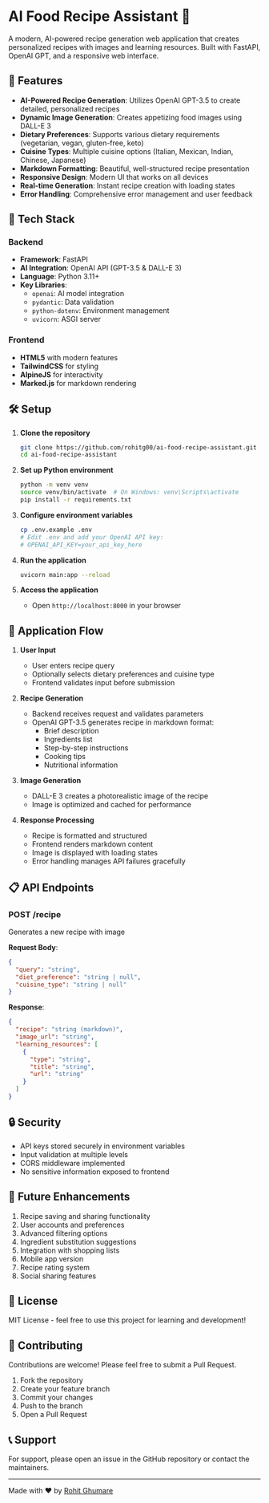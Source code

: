 # AI Food Recipe Assistant 🍳

A modern, AI-powered recipe generation web application that creates personalized recipes with images and learning resources. Built with FastAPI, OpenAI GPT, and a responsive web interface.

## 🌟 Features

- **AI-Powered Recipe Generation**: Utilizes OpenAI GPT-3.5 to create detailed, personalized recipes
- **Dynamic Image Generation**: Creates appetizing food images using DALL-E 3
- **Dietary Preferences**: Supports various dietary requirements (vegetarian, vegan, gluten-free, keto)
- **Cuisine Types**: Multiple cuisine options (Italian, Mexican, Indian, Chinese, Japanese)
- **Markdown Formatting**: Beautiful, well-structured recipe presentation
- **Responsive Design**: Modern UI that works on all devices
- **Real-time Generation**: Instant recipe creation with loading states
- **Error Handling**: Comprehensive error management and user feedback

## 🚀 Tech Stack

### Backend
- **Framework**: FastAPI
- **AI Integration**: OpenAI API (GPT-3.5 & DALL-E 3)
- **Language**: Python 3.11+
- **Key Libraries**:
  - `openai`: AI model integration
  - `pydantic`: Data validation
  - `python-dotenv`: Environment management
  - `uvicorn`: ASGI server

### Frontend
- **HTML5** with modern features
- **TailwindCSS** for styling
- **AlpineJS** for interactivity
- **Marked.js** for markdown rendering

## 🛠️ Setup

1. **Clone the repository**
   ```bash
   git clone https://github.com/rohitg00/ai-food-recipe-assistant.git
   cd ai-food-recipe-assistant
   ```

2. **Set up Python environment**
   ```bash
   python -m venv venv
   source venv/bin/activate  # On Windows: venv\Scripts\activate
   pip install -r requirements.txt
   ```

3. **Configure environment variables**
   ```bash
   cp .env.example .env
   # Edit .env and add your OpenAI API key:
   # OPENAI_API_KEY=your_api_key_here
   ```

4. **Run the application**
   ```bash
   uvicorn main:app --reload
   ```

5. **Access the application**
   - Open `http://localhost:8000` in your browser

## 🌊 Application Flow

1. **User Input**
   - User enters recipe query
   - Optionally selects dietary preferences and cuisine type
   - Frontend validates input before submission

2. **Recipe Generation**
   - Backend receives request and validates parameters
   - OpenAI GPT-3.5 generates recipe in markdown format:
     - Brief description
     - Ingredients list
     - Step-by-step instructions
     - Cooking tips
     - Nutritional information

3. **Image Generation**
   - DALL-E 3 creates a photorealistic image of the recipe
   - Image is optimized and cached for performance

4. **Response Processing**
   - Recipe is formatted and structured
   - Frontend renders markdown content
   - Image is displayed with loading states
   - Error handling manages API failures gracefully

## 📋 API Endpoints

### POST /recipe
Generates a new recipe with image

**Request Body**:
```json
{
  "query": "string",
  "diet_preference": "string | null",
  "cuisine_type": "string | null"
}
```

**Response**:
```json
{
  "recipe": "string (markdown)",
  "image_url": "string",
  "learning_resources": [
    {
      "type": "string",
      "title": "string",
      "url": "string"
    }
  ]
}
```

## 🔒 Security

- API keys stored securely in environment variables
- Input validation at multiple levels
- CORS middleware implemented
- No sensitive information exposed to frontend

## 🎯 Future Enhancements

1. Recipe saving and sharing functionality
2. User accounts and preferences
3. Advanced filtering options
4. Ingredient substitution suggestions
5. Integration with shopping lists
6. Mobile app version
7. Recipe rating system
8. Social sharing features

## 📝 License

MIT License - feel free to use this project for learning and development!

## 🤝 Contributing

Contributions are welcome! Please feel free to submit a Pull Request.

1. Fork the repository
2. Create your feature branch
3. Commit your changes
4. Push to the branch
5. Open a Pull Request

## 📞 Support

For support, please open an issue in the GitHub repository or contact the maintainers.

---
Made with ❤️ by [Rohit Ghumare](https://github.com/rohitg00)

